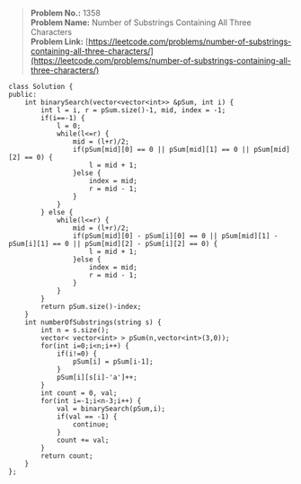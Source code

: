 > **Problem No.:** 1358  
> **Problem Name:** Number of Substrings Containing All Three Characters  
> **Problem Link:** [https://leetcode.com/problems/number-of-substrings-containing-all-three-characters/](https://leetcode.com/problems/number-of-substrings-containing-all-three-characters/)  


    class Solution {
    public:
        int binarySearch(vector<vector<int>> &pSum, int i) {
            int l = i, r = pSum.size()-1, mid, index = -1;
            if(i==-1) {
                l = 0;
                while(l<=r) {
                    mid = (l+r)/2;
                    if(pSum[mid][0] == 0 || pSum[mid][1] == 0 || pSum[mid][2] == 0) {
                        l = mid + 1;
                    }else {
                        index = mid;
                        r = mid - 1;
                    }
                }
            } else {
                while(l<=r) {
                    mid = (l+r)/2;
                    if(pSum[mid][0] - pSum[i][0] == 0 || pSum[mid][1] - pSum[i][1] == 0 || pSum[mid][2] - pSum[i][2] == 0) {
                        l = mid + 1;
                    }else {
                        index = mid;
                        r = mid - 1;
                    }
                }
            }
            return pSum.size()-index;
        }
        int numberOfSubstrings(string s) {
            int n = s.size();
            vector< vector<int> > pSum(n,vector<int>(3,0));
            for(int i=0;i<n;i++) {
                if(i!=0) {
                    pSum[i] = pSum[i-1];
                }
                pSum[i][s[i]-'a']++;
            }
            int count = 0, val;
            for(int i=-1;i<n-3;i++) {
                val = binarySearch(pSum,i);
                if(val == -1) {
                    continue;
                }
                count += val;
            }
            return count;
        }
    };